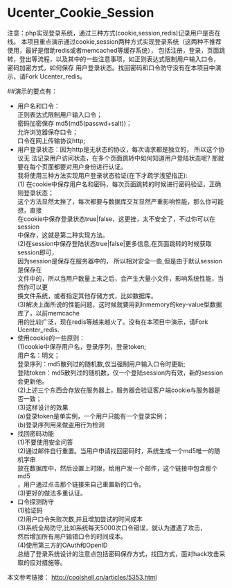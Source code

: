 # Ucenter_Cookie_Session
注意：php实现登录系统，通过三种方式(cookie,session,redis)记录用户是否在线。 
本项目重点演示通过cookie,session两种方式实现登录系统（这两种不推荐使用，最好是借助redis或者memcached等缓存系统）， 
包括注册，登录，页面跳转，登出等流程，以及其中的一些注意事项，如正则表达式限制用户输入口令， 密码加密方式，如何保存
用户登录状态。找回密码和口令防守没有在本项目中演示，请Fork Ucenter_redis。 

##演示的要点有： 

* 用户名和口令： 		
	正则表达式限制用户输入口令； 		
	密码加密保存 md5(md5(passwd+salt))；		 
	允许浏览器保存口令； 		
	口令在网上传输协议http;		 
* 用户登录状态：因为http是无状态的协议，每次请求都是独立的， 所以这个协议无 法记录用户访问状态，在多个页面跳转中如何知道用户登陆状态呢? 那就要在每个页面都要对用户身份进行认证。		
我将使用三种方法实现用户登录状态验证(在下才疏学浅望指正): 		
	(1) 在cookie中保存用户名和密码，每次页面跳转的时候进行密码验证，正确则登录状态； 		
	这个方法显然太挫了，每次都要与数据库交互显然严重影响性能，那么你可能想，直接 		
	在cookie中保存登录状态true|false，这更挫，太不安全了，不过你可以在session 		
	中保存，这就是第二种实现方法。 		
	(2)在session中保存登陆状态true|false|更多信息,在页面跳转的时候获取session即可， 		
	因为session是保存在服务器中的， 所以相对安全一些,但是由于默认session是保存在 		
	文件中的，所以当用户数量上来之后，会产生大量小文件，影响系统性能，当然你可以更 		
	换文件系统，或者指定其他存储方式，比如数据库。 		
	(3)解决上面所说的性能问题，这时候就要用到Inmemory的key-value型数据库了，以前memcache 		
	用的比较广泛，现在redis等越来越火了。没有在本项目中演示，请Fork Ucenter_redis. 		
* 使用cookie的一些原则： 		
	(1)cookie中保存用户名，登录序列，登录token; 		
		用户名：明文； 		
		登录序列：md5散列过的随机数,仅当强制用户输入口令时更新; 		
		登陆token：md5散列过的随机数，仅一个登陆session内有效，新的session会更新他。 		
	(2)上述三个东西会存放在服务器上，服务器会验证客户端cookie与服务器是否一致； 		
	(3)这样设计的效果 		
	(a)登录token是单实例，一个用户只能有一个登录实例； 		
	(b)登录序列用来做盗用行为检测 		
* 找回密码功能 		
	(1)不要使用安全问答		 
	(2)通过邮件自行重置。当用户申请找回密码时，系统生成一个md5唯一的随机字串 		
	放在数据库中，然后设置上时限，给用户发一个邮件，这个链接中包含那个md5 		
	，用户通过点击那个链接来自己重置新的口令。 		
	(3)更好的做法多重认证。 		
* 口令探测防守 		
	(1)验证码 		
	(2)用户口令失败次数,并且增加尝试的时间成本 		
	(3)系统全局防守,比如系统每天5000次口令错误，就认为遭遇了攻击， 		
	然后增加所有用户输错口令的时间成本。 		
	(4)使用第三方的OAuth和OpenID 		
总结了登录系统设计的注意点包括密码保存方式，找回方式，面对hack攻击采取的应对措施等。 

本文参考链接：
http://coolshell.cn/articles/5353.html
